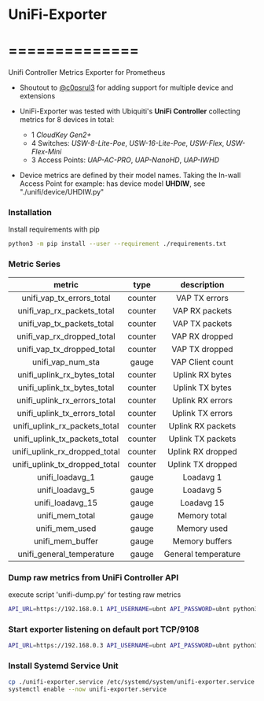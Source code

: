 # UniFi-Exporter
# ==============
Unifi Controller Metrics Exporter for Prometheus

+ Shoutout to [@c0psrul3](https://github.com/c0psrul3) for adding support for multiple device and extensions

+ UniFi-Exporter was tested with Ubiquiti's **UniFi Controller**
  collecting metrics for 8 devices in total:
  - 1 _CloudKey Gen2+_
  - 4 Switches: _USW-8-Lite-Poe_, _USW-16-Lite-Poe_, _USW-Flex_, _USW-Flex-Mini_
  - 3 Access Points: _UAP-AC-PRO_, _UAP-NanoHD_, _UAP-IWHD_

+ Device metrics are defined by their model names.
  Taking the In-wall Access Point for example: has device model **UHDIW**, see "./unifi/device/UHDIW.py"

### Installation
  Install requirements with pip
  ```sh
  python3 -m pip install --user --requirement ./requirements.txt
  ```


### Metric Series
|  metric                        |  type      |  description          |
|:------------------------------:|:----------:|:---------------------:|
|  unifi_vap_tx_errors_total     |  counter   |  VAP TX errors        |
|  unifi_vap_rx_packets_total    |  counter   |  VAP RX packets       |
|  unifi_vap_tx_packets_total    |  counter   |  VAP TX packets       |
|  unifi_vap_rx_dropped_total    |  counter   |  VAP RX dropped       |
|  unifi_vap_tx_dropped_total    |  counter   |  VAP TX dropped       |
|  unifi_vap_num_sta             |  gauge     |  VAP Client count     |
|  unifi_uplink_rx_bytes_total   |  counter   |  Uplink RX bytes      |
|  unifi_uplink_tx_bytes_total   |  counter   |  Uplink TX bytes      |
|  unifi_uplink_rx_errors_total  |  counter   |  Uplink RX errors     |
|  unifi_uplink_tx_errors_total  |  counter   |  Uplink TX errors     |
|  unifi_uplink_rx_packets_total |  counter   |  Uplink RX packets    |
|  unifi_uplink_tx_packets_total |  counter   |  Uplink TX packets    |
|  unifi_uplink_rx_dropped_total |  counter   |  Uplink RX dropped    |
|  unifi_uplink_tx_dropped_total |  counter   |  Uplink TX dropped    |
|  unifi_loadavg_1               |  gauge     |  Loadavg 1            |
|  unifi_loadavg_5               |  gauge     |  Loadavg 5            |
|  unifi_loadavg_15              |  gauge     |  Loadavg 15           |
|  unifi_mem_total               |  gauge     |  Memory total         |
|  unifi_mem_used                |  gauge     |  Memory used          |
|  unifi_mem_buffer              |  gauge     |  Memory buffers       |
|  unifi_general_temperature     |  gauge     |  General temperature  |


### Dump raw metrics from UniFi Controller API
  execute script 'unifi-dump.py' for testing raw metrics
  ```sh
  API_URL=https://192.168.0.1 API_USERNAME=ubnt API_PASSWORD=ubnt python3 ./unifi-dump.py
  ```

### Start exporter listening on default port TCP/9108
  ```sh
  API_URL=https://192.168.0.3 API_USERNAME=ubnt API_PASSWORD=ubnt python3 unifi-exporter.py --port=9108
  ```

### Install Systemd Service Unit
  ```sh
  cp ./unifi-exporter.service /etc/systemd/system/unifi-exporter.service
  systemctl enable --now unifi-exporter.service
  ```